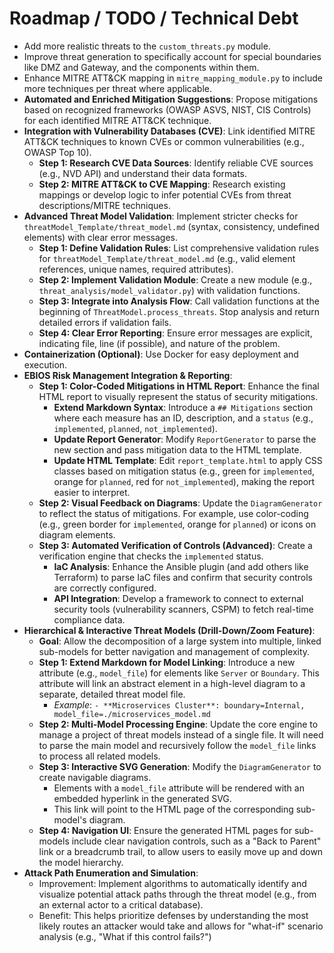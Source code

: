 # Roadmap / TODO / Technical Debt

-   Add more realistic threats to the `custom_threats.py` module.
-   Improve threat generation to specifically account for special boundaries like DMZ and Gateway, and the components within them.
-   Enhance MITRE ATT&CK mapping in `mitre_mapping_module.py` to include more techniques per threat where applicable.
-   **Automated and Enriched Mitigation Suggestions**: Propose mitigations based on recognized frameworks (OWASP ASVS, NIST, CIS Controls) for each identified MITRE ATT&CK technique.
-   **Integration with Vulnerability Databases (CVE)**: Link identified MITRE ATT&CK techniques to known CVEs or common vulnerabilities (e.g., OWASP Top 10).
    -   **Step 1: Research CVE Data Sources**: Identify reliable CVE sources (e.g., NVD API) and understand their data formats.
    -   **Step 2: MITRE ATT&CK to CVE Mapping**: Research existing mappings or develop logic to infer potential CVEs from threat descriptions/MITRE techniques.
-   **Advanced Threat Model Validation**: Implement stricter checks for `threatModel_Template/threat_model.md` (syntax, consistency, undefined elements) with clear error messages.
    -   **Step 1: Define Validation Rules**: List comprehensive validation rules for `threatModel_Template/threat_model.md` (e.g., valid element references, unique names, required attributes).
    -   **Step 2: Implement Validation Module**: Create a new module (e.g., `threat_analysis/model_validator.py`) with validation functions.
    -   **Step 3: Integrate into Analysis Flow**: Call validation functions at the beginning of `ThreatModel.process_threats`. Stop analysis and return detailed errors if validation fails.
    -   **Step 4: Clear Error Reporting**: Ensure error messages are explicit, indicating file, line (if possible), and nature of the problem.
-   **Containerization (Optional)**: Use Docker for easy deployment and execution.
-   **EBIOS Risk Management Integration & Reporting**:
    -   **Step 1: Color-Coded Mitigations in HTML Report**: Enhance the final HTML report to visually represent the status of security mitigations.
        -   **Extend Markdown Syntax**: Introduce a `## Mitigations` section where each measure has an ID, description, and a `status` (e.g., `implemented`, `planned`, `not_implemented`).
        -   **Update Report Generator**: Modify `ReportGenerator` to parse the new section and pass mitigation data to the HTML template.
        -   **Update HTML Template**: Edit `report_template.html` to apply CSS classes based on mitigation status (e.g., green for `implemented`, orange for `planned`, red for `not_implemented`), making the report easier to interpret.
    -   **Step 2: Visual Feedback on Diagrams**: Update the `DiagramGenerator` to reflect the status of mitigations. For example, use color-coding (e.g., green border for `implemented`, orange for `planned`) or icons on diagram elements.
    -   **Step 3: Automated Verification of Controls (Advanced)**: Create a verification engine that checks the `implemented` status.
        -   **IaC Analysis**: Enhance the Ansible plugin (and add others like Terraform) to parse IaC files and confirm that security controls are correctly configured.
        -   **API Integration**: Develop a framework to connect to external security tools (vulnerability scanners, CSPM) to fetch real-time compliance data.
-   **Hierarchical & Interactive Threat Models (Drill-Down/Zoom Feature)**:
    -   **Goal**: Allow the decomposition of a large system into multiple, linked sub-models for better navigation and management of complexity.
    -   **Step 1: Extend Markdown for Model Linking**: Introduce a new attribute (e.g., `model_file`) for elements like `Server` or `Boundary`. This attribute will link an abstract element in a high-level diagram to a separate, detailed threat model file.
        -   *Example*: `- **Microservices Cluster**: boundary=Internal, model_file=./microservices_model.md`
    -   **Step 2: Multi-Model Processing Engine**: Update the core engine to manage a project of threat models instead of a single file. It will need to parse the main model and recursively follow the `model_file` links to process all related models.
    -   **Step 3: Interactive SVG Generation**: Modify the `DiagramGenerator` to create navigable diagrams.
        -   Elements with a `model_file` attribute will be rendered with an embedded hyperlink in the generated SVG.
        -   This link will point to the HTML page of the corresponding sub-model's diagram.
    -   **Step 4: Navigation UI**: Ensure the generated HTML pages for sub-models include clear navigation controls, such as a "Back to Parent" link or a breadcrumb trail, to allow users to easily move up and down the model hierarchy.
-   **Attack Path Enumeration and Simulation**:
       * Improvement: Implement algorithms to automatically identify and visualize potential attack paths through the
         threat model (e.g., from an external actor to a critical database).
       * Benefit: This helps prioritize defenses by understanding the most likely routes an attacker would take and
         allows for "what-if" scenario analysis (e.g., "What if this control fails?")